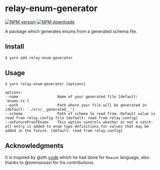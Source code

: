 # relay-enum-generator

[![NPM version](https://badgen.net/npm/v/relay-enum-generator)](https://npmjs.com/package/relay-enum-generator)
[![NPM downloads](https://badgen.net/npm/dm/relay-enum-generator)](https://npmjs.com/package/relay-enum-generator)

A package which generates enums from a generated schema file.

## Install

```bash
$ yarn add relay-enum-generator
```

## Usage

```
$ yarn relay-enum-generator [options]

options:
--name                  Name of your generated file [default: 'enums.ts']
--path                  Path where your file will be generated in [default: './src/__generated__']
--schema                Path of schema to read from. Default value is read from relay.config file [default: read from relay.config]
--noFutureProofEnums    This option controls whether or not a catch-all entry is added to enum type definitions for values that may be added in the future. [default: read from relay.config]
```

## Acknowledgments

It is inspired by @zth [code](https://github.com/zth/reason-relay/blob/master/packages/reason-relay/compiler/generateSchemaAssets.js) which he had done for `Reason` language, also thanks to @smmoosavi for his contributions.
